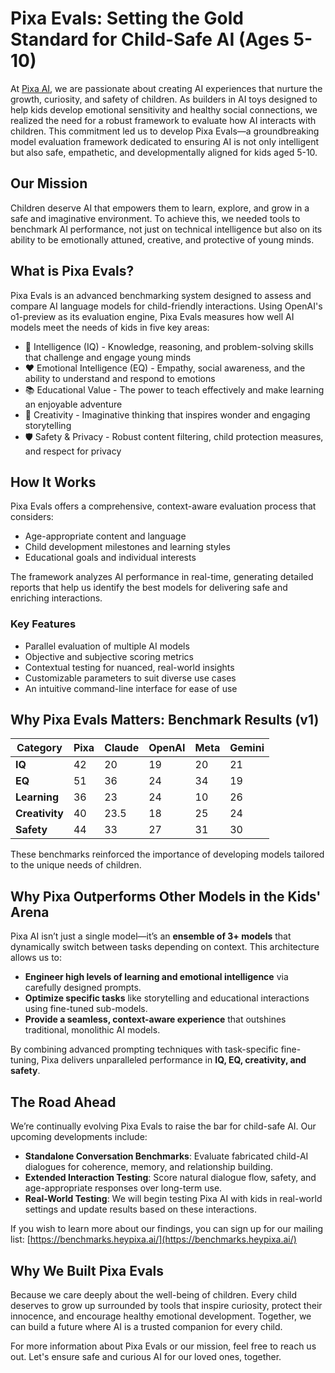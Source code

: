 # Pixa Evals: Setting the Gold Standard for Child-Safe AI (Ages 5-10)

At [Pixa AI](https://heypixa.ai), we are passionate about creating AI experiences that nurture the growth, curiosity, and safety of children. As builders in AI toys designed to help kids develop emotional sensitivity and healthy social connections, we realized the need for a robust framework to evaluate how AI interacts with children. This commitment led us to develop Pixa Evals—a groundbreaking model evaluation framework dedicated to ensuring AI is not only intelligent but also safe, empathetic, and developmentally aligned for kids aged 5-10.

## Our Mission

Children deserve AI that empowers them to learn, explore, and grow in a safe and imaginative environment. To achieve this, we needed tools to benchmark AI performance, not just on technical intelligence but also on its ability to be emotionally attuned, creative, and protective of young minds.

## What is Pixa Evals?

Pixa Evals is an advanced benchmarking system designed to assess and compare AI language models for child-friendly interactions. Using OpenAI's o1-preview as its evaluation engine, Pixa Evals measures how well AI models meet the needs of kids in five key areas:

- 🧠 Intelligence (IQ) - Knowledge, reasoning, and problem-solving skills that challenge and engage young minds
- ❤️ Emotional Intelligence (EQ) - Empathy, social awareness, and the ability to understand and respond to emotions
- 📚 Educational Value - The power to teach effectively and make learning an enjoyable adventure
- 🎨 Creativity - Imaginative thinking that inspires wonder and engaging storytelling
- 🛡️ Safety & Privacy - Robust content filtering, child protection measures, and respect for privacy

## How It Works

Pixa Evals offers a comprehensive, context-aware evaluation process that considers:
- Age-appropriate content and language
- Child development milestones and learning styles
- Educational goals and individual interests

The framework analyzes AI performance in real-time, generating detailed reports that help us identify the best models for delivering safe and enriching interactions.

### Key Features
- Parallel evaluation of multiple AI models
- Objective and subjective scoring metrics  
- Contextual testing for nuanced, real-world insights
- Customizable parameters to suit diverse use cases
- An intuitive command-line interface for ease of use

## Why Pixa Evals Matters: Benchmark Results (v1)

| **Category** | **Pixa** | **Claude** | **OpenAI** | **Meta** | **Gemini** |
|--------------|----------|------------|------------|----------|------------|
| **IQ**       | 42       | 20         | 19         | 20       | 21         |
| **EQ**       | 51       | 36         | 24         | 34       | 19         |
| **Learning** | 36       | 23         | 24         | 10       | 26         |
| **Creativity** | 40      | 23.5       | 18         | 25       | 24         |
| **Safety**   | 44       | 33         | 27         | 31       | 30         |

These benchmarks reinforced the importance of developing models tailored to the unique needs of children.

## Why Pixa Outperforms Other Models in the Kids' Arena  

Pixa AI isn’t just a single model—it’s an **ensemble of 3+ models** that dynamically switch between tasks depending on context. This architecture allows us to:  

- **Engineer high levels of learning and emotional intelligence** via carefully designed prompts.  
- **Optimize specific tasks** like storytelling and educational interactions using fine-tuned sub-models.  
- **Provide a seamless, context-aware experience** that outshines traditional, monolithic AI models.  

By combining advanced prompting techniques with task-specific fine-tuning, Pixa delivers unparalleled performance in **IQ, EQ, creativity, and safety**.

## The Road Ahead  

We’re continually evolving Pixa Evals to raise the bar for child-safe AI. Our upcoming developments include:  

- **Standalone Conversation Benchmarks**: Evaluate fabricated child-AI dialogues for coherence, memory, and relationship building.  
- **Extended Interaction Testing**: Score natural dialogue flow, safety, and age-appropriate responses over long-term use.  
- **Real-World Testing**: We will begin testing Pixa AI with kids in real-world settings and update results based on these interactions.  

If you wish to learn more about our findings, you can sign up for our mailing list: [https://benchmarks.heypixa.ai/](https://benchmarks.heypixa.ai/)  

## Why We Built Pixa Evals

Because we care deeply about the well-being of children. Every child deserves to grow up surrounded by tools that inspire curiosity, protect their innocence, and encourage healthy emotional development. Together, we can build a future where AI is a trusted companion for every child.

For more information about Pixa Evals or our mission, feel free to reach us out. Let's ensure safe and curious AI for our loved ones, together.
